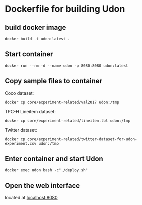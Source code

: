 # Dockerfile for building Udon

## build docker image
`docker build -t udon:latest .`

## Start container
`docker run --rm -d --name udon -p 8080:8080 udon:latest`

## Copy sample files to container
Coco dataset:

`docker cp core/experiment-related/val2017 udon:/tmp`

TPC-H Lineitem dataset:

`docker cp core/experiment-related/lineitem.tbl udon:/tmp`

Twitter dataset:

`docker cp core/experiment-related/twitter-dataset-for-udon-experiment.csv udon:/tmp`

## Enter container and start Udon
`docker exec udon bash -c"./deploy.sh"`

## Open the web interface
located at [localhost:8080](http://localhost:8080)
